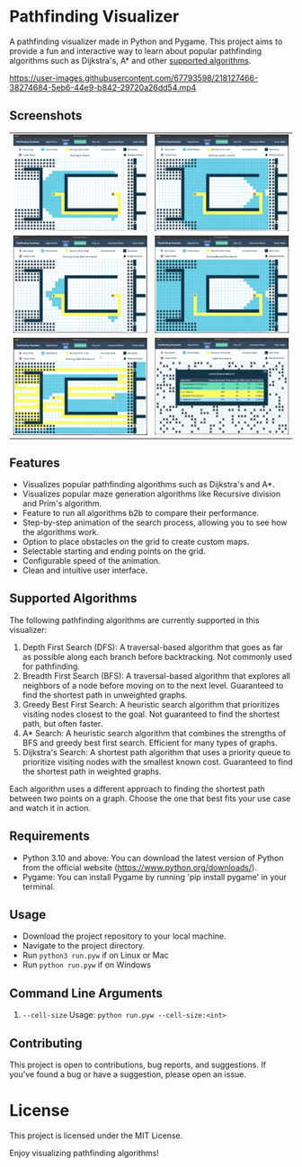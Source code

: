 # Pathfinding Visualizer
A pathfinding visualizer made in Python and Pygame. This project aims to provide a fun and interactive way to learn about popular pathfinding algorithms such as Dijkstra's, A* and other [supported algorithms](#supported-algorithms).

https://user-images.githubusercontent.com/67793598/218127466-38274684-5eb6-44e9-b842-29720a26dd54.mp4

## Screenshots
<table border='0px'>
    <tr>
        <td>
            <img src='screenshots/AStar.png?raw=true' 
                 alt="A* Search"
                 width='360'>
        </td>
        <td>
            <img src='screenshots/Dijkstras.png?raw=true' 
                 alt="Dijkstra's Search"
                 width='360'>
        </td>
    </tr>
    <tr>
        <td>
            <img src='screenshots/GreedyBFS.png?raw=true' 
                 alt="Greedy Best-First Search"
                 width='360'>
        </td>
        <td>
            <img src='screenshots/BFS.png?raw=true' 
                 alt="Breadth-First Search"
                 width='360'>
        </td>
    </tr>
    <tr>
        <td>
            <img src='screenshots/DFS.png?raw=true' 
                 alt="Depth-First Search"
                 width='360'>
        </td>
        <td>
            <img src='screenshots/Results.png?raw=true' 
                 alt="Results"
                 width='360'>
        </td>
    </tr>
</table>

## Features
* Visualizes popular pathfinding algorithms such as Dijkstra's and A*.
* Visualizes popular maze generation algorithms like Recursive division and Prim's algorithm.
* Feature to run all algorithms b2b to compare their performance.
* Step-by-step animation of the search process, allowing you to see how the algorithms work.
* Option to place obstacles on the grid to create custom maps.
* Selectable starting and ending points on the grid.
* Configurable speed of the animation. 
* Clean and intuitive user interface.

## Supported Algorithms
The following pathfinding algorithms are currently supported in this visualizer:

1. Depth First Search (DFS): A traversal-based algorithm that goes as far as possible along each branch before backtracking. Not commonly used for pathfinding.
2. Breadth First Search (BFS): A traversal-based algorithm that explores all neighbors of a node before moving on to the next level. Guaranteed to find the shortest path in unweighted graphs.
3. Greedy Best First Search: A heuristic search algorithm that prioritizes visiting nodes closest to the goal. Not guaranteed to find the shortest path, but often faster.
4. A* Search: A heuristic search algorithm that combines the strengths of BFS and greedy best first search. Efficient for many types of graphs.
5. Dijkstra's Search: A shortest path algorithm that uses a priority queue to prioritize visiting nodes with the smallest known cost. Guaranteed to find the shortest path in weighted graphs.

Each algorithm uses a different approach to finding the shortest path between two points on a graph. Choose the one that best fits your use case and watch it in action.

## Requirements
* Python 3.10 and above: You can download the latest version of Python from the official website (https://www.python.org/downloads/).
* Pygame: You can install Pygame by running 'pip install pygame' in your terminal.

## Usage
- Download the project repository to your local machine. 
- Navigate to the project directory.
- Run `python3 run.pyw` if on Linux or Mac
- Run `python run.pyw` if on Windows

## Command Line Arguments
1. `--cell-size`
Usage: `python run.pyw --cell-size:<int>`

## Contributing
This project is open to contributions, bug reports, and suggestions. If you've found a bug or have a suggestion, please open an issue.

# License
This project is licensed under the MIT License.

Enjoy visualizing pathfinding algorithms!
